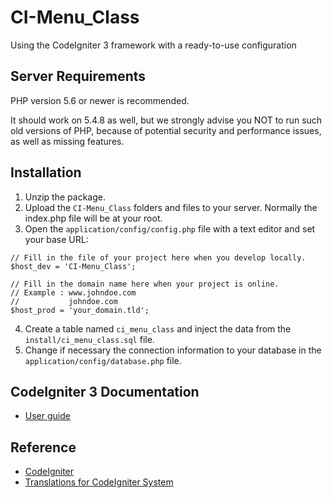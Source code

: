 # CI-Menu_Class
Using the CodeIgniter 3 framework with a ready-to-use configuration

## Server Requirements

PHP version 5.6 or newer is recommended.

It should work on 5.4.8 as well, but we strongly advise you NOT to run such old versions of PHP, because of potential security and performance issues, as well as missing features.

## Installation

1. Unzip the package.
2. Upload the `CI-Menu_Class` folders and files to your server. Normally the index.php file will be at your root.
3. Open the `application/config/config.php` file with a text editor and set your base URL:
```
// Fill in the file of your project here when you develop locally.
$host_dev = 'CI-Menu_Class';

// Fill in the domain name here when your project is online.
// Example : www.johndoe.com
//           johndoe.com
$host_prod = 'your_domain.tld';
```
4. Create a table named `ci_menu_class` and inject the data from the `install/ci_menu_class.sql` file.
5. Change if necessary the connection information to your database in the `application/config/database.php` file.

## CodeIgniter 3 Documentation

* [User guide](https://codeigniter.com/user_guide)

## Reference

* [CodeIgniter](https://github.com/bcit-ci/CodeIgniter)
* [Translations for CodeIgniter System](https://github.com/bcit-ci/codeigniter3-translations)